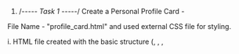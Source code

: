 1. /*----- Task 1 -----*/
Create a Personal Profile Card -

File Name - "profile_card.html" and used external CSS file for styling.

 i. HTML file created with the basic structure (<!DOCTYPE html>, <html>, <head>, <title>, <body>).
 ii. Applied only raw CSS
 iii. Profile card included the following contents (Must have items):
              a. Name,
              b. Occupation,
              c. Short description, and
              d. Contact information (email, mobile number).
 iv. It is ensured that the profile card is centered both horizontally and vertically on the page.

2./*----- Task 2 -----*/
  Finding the largest number using PHP -

 File Name - "largest_number.php"

  i. Three given numbers are:
              a. $num1 = 4,
              b. $num2 = 5, and
              c. $num3 = 6.
  ii. Used - "if-else" statements.

3. /*----- Task 3 -----*/
 Celsius to Fahrenheit Conversion -

File Name - "celsius_to_fahrenheit.php"

  Writing a PHP script to convert temperature from Celsius to Fahrenheit -
  i. Given temperature is 32 degrees Celsius.
  ii. Printed the result using the "printf" function and the result showed up to 2 decimal points.



